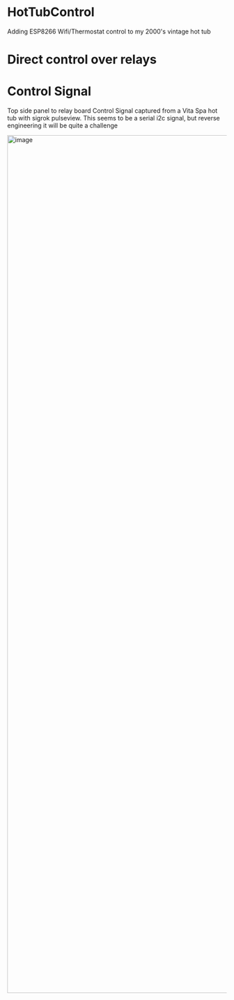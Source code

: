 # HotTubControl
Adding ESP8266 Wifi/Thermostat control to my 2000's vintage hot tub

# Direct control over relays


# Control Signal
Top side panel to relay board Control Signal captured from a Vita Spa hot tub with sigrok pulseview.
This seems to be a serial i2c signal, but reverse engineering it will be quite a challenge

<img width="1971" alt="image" src="https://user-images.githubusercontent.com/4663918/152053830-6159ce5f-4137-4725-8aa3-50e86f8bd06d.png">
